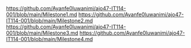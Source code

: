 
https://github.com/Ayanfe0luwanimi/ajo47-IT114-001/blob/main/Milestone1.md
https://github.com/Ayanfe0luwanimi/ajo47-IT114-001/blob/main/Milestone2.md
https://github.com/Ayanfe0luwanimi/ajo47-IT114-001/blob/main/Milestone3.md
https://github.com/Ayanfe0luwanimi/ajo47-IT114-001/blob/main/Milestone4.md
